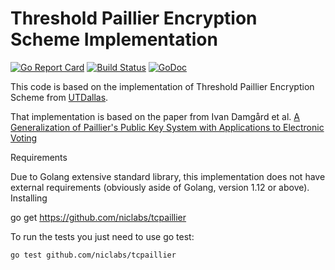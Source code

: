 # Threshold Paillier Encryption Scheme Implementation

[![Go Report Card](https://goreportcard.com/badge/github.com/niclabs/tcpaillier)](https://goreportcard.com/report/github.com/niclabs/tcpaillier)
[![Build Status](https://travis-ci.org/niclabs/tcpaillier.svg?branch=master)](https://travis-ci.org/niclabs/tcpaillier)
[![GoDoc](https://godoc.org/github.com/niclabs/tcpaillier?status.svg)](https://godoc.org/github.com/niclabs/tcpaillier)


This code is based on the implementation of Threshold Paillier Encryption Scheme from 
[UTDallas](http://cs.utdallas.edu/dspl/cgi-bin/pailliertoolbox/index.php).

That implementation is based on the
paper from Ivan Damgård et al. [A Generalization of Paillier's Public Key System with Applications to Electronic Voting](https://people.csail.mit.edu/rivest/voting/papers/DamgardJurikNielsen-AGeneralizationOfPailliersPublicKeySystemWithApplicationsToElectronicVoting.pdf)

Requirements

Due to Golang extensive standard library, this implementation does not have external requirements (obviously aside of Golang, version 1.12 or above).
Installing

go get https://github.com/niclabs/tcpaillier

To run the tests you just need to use go test:

```bash
go test github.com/niclabs/tcpaillier
```